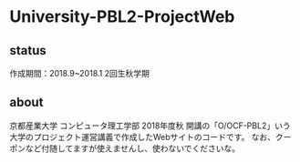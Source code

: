 # University-PBL2-ProjectWeb

## status
作成期間：2018.9~2018.1 2回生秋学期

## about
京都産業大学 コンピュータ理工学部 2018年度秋 開講の「O/OCF-PBL2」いう大学のプロジェクト運営講義で作成したWebサイトのコードです。
なお、クーポンなど付随してますが使えませんし、使わないでくださいな。
